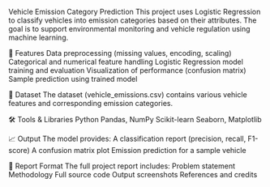 Vehicle Emission Category Prediction
This project uses Logistic Regression to classify vehicles into emission categories based on their attributes. The goal is to support environmental monitoring and vehicle regulation using machine learning.

📌 Features
Data preprocessing (missing values, encoding, scaling)
Categorical and numerical feature handling
Logistic Regression model training and evaluation
Visualization of performance (confusion matrix)
Sample prediction using trained model

📂 Dataset
The dataset (vehicle_emissions.csv) contains various vehicle features and corresponding emission categories.

🛠️ Tools & Libraries
Python
Pandas, NumPy
Scikit-learn
Seaborn, Matplotlib

📈 Output
The model provides:
A classification report (precision, recall, F1-score)
A confusion matrix plot
Emission prediction for a sample vehicle

📄 Report Format
The full project report includes:
Problem statement
Methodology
Full source code
Output screenshots
References and credits
